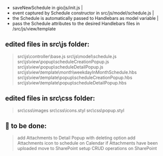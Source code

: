 * saveNewSchedule in gio/js/init.js
    |
* event captured by Schedule constructor in src/js/model/schedule.js
    |
* the Schedule is automatically passed to Handlebars as model variable
    |
* pass the Schedule attributes to the desired Handlebars files in /src/js/view/template

## edited files in src\js folder:

> src\js\controller\base.js
> src\js\model\schedule.js
> src\js\view\popup\scheduleCreationPopup.js
> src\js\view\popup\scheduleDetailPopup.js
> src\js\view\template\month\weekdayInMonthSchedule.hbs
> src\js\view\template\popup\scheduleCreationPopup.hbs
> src\js\view\template\popup\scheduleDetailPopup.hbs

## edited files in src\css folder:

> src\css\images
> src\css\icons.styl
> src\css\popup.styl

## 🚩 to be done:

> add Attachments to Detail Popup with deleting option
> add Attachments icon to schedule on Calendar if Attachments have been uploaded
> move to SharePoint
> setup CRUD operations on SharePoint